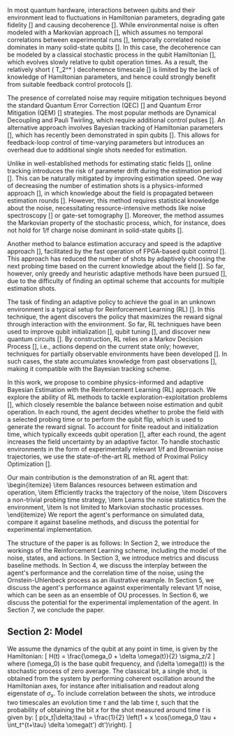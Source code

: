 

In most quantum hardware, interactions between qubits and their environment lead to fluctuations in Hamiltonian parameters, degrading gate fidelity [] and causing decoherence []. While environmental noise is often modeled with a Markovian approach [], which assumes no temporal correlations between experimental runs [], temporally correlated noise dominates in many solid-state qubits []. In this case, the decoherence can be modeled by a classical stochastic process in the qubit Hamiltonian [], which evolves slowly relative to qubit operation times. As a result, the relatively short \( T_2^* \) decoherence timescale [] is limited by the lack of knowledge of Hamiltonian parameters, and hence could strongly benefit from suitable feedback control protocols [].

The presence of correlated noise may require mitigation techniques beyond the standard Quantum Error Correction (QEC) [] and Quantum Error Mitigation (QEM) [] strategies. The most popular methods are Dynamical Decoupling and Pauli Twirling, which require additional control pulses []. An alternative approach involves Bayesian tracking of Hamiltonian parameters [], which has recently been demonstrated in spin qubits []. This allows for feedback-loop control of time-varying parameters but introduces an overhead due to additional single shots needed for estimation.

Unlike in well-established methods for estimating static fields [], online tracking introduces the risk of parameter drift during the estimation period []. This can be naturally mitigated by improving estimation speed. One way of decreasing the number of estimation shots is a physics-informed approach [], in which knowledge about the field is propagated between estimation rounds []. However, this method requires statistical knowledge about the noise, necessitating resource-intensive methods like noise spectroscopy [] or gate-set tomography []. Moreover, the method assumes the Markovian property of the stochastic process, which, for instance, does not hold for 1/f charge noise dominant in solid-state qubits [].

Another method to balance estimation accuracy and speed is the adaptive approach [], facilitated by the fast operation of FPGA-based qubit control []. This approach has reduced the number of shots by adaptively choosing the next probing time based on the current knowledge about the field []. So far, however, only greedy and heuristic adaptive methods have been pursued [], due to the difficulty of finding an optimal scheme that accounts for multiple estimation shots.

The task of finding an adaptive policy to achieve the goal in an unknown environment is a typical setup for Reinforcement Learning (RL) []. In this technique, the agent discovers the policy that maximizes the reward signal through interaction with the environment. So far, RL techniques have been used to improve qubit initialization [], qubit tuning [], and discover new quantum circuits []. By construction, RL relies on a Markov Decision Process [], i.e., actions depend on the current state only; however, techniques for partially observable environments have been developed []. In such cases, the state accumulates knowledge from past observations [], making it compatible with the Bayesian tracking scheme.

In this work, we propose to combine physics-informed and adaptive Bayesian Estimation with the Reinforcement Learning (RL) approach. We explore the ability of RL methods to tackle exploration-exploitation problems [], which closely resemble the balance between noise estimation and qubit operation. In each round, the agent decides whether to probe the field with a selected probing time or to perform the qubit flip, which is used to generate the reward signal. To account for finite readout and initialization time, which typically exceeds qubit operation [], after each round, the agent increases the field uncertainty by an adaptive factor. To handle stochastic environments in the form of experimentally relevant 1/f and Brownian noise trajectories, we use the state-of-the-art RL method of Proximal Policy Optimization [].

Our main contribution is the demonstration of an RL agent that:
\begin{itemize}
\item Balances resources between estimation and operation,
\item Efficiently tracks the trajectory of the noise,
\item Discovers a non-trivial probing time strategy,
\item Learns the noise statistics from the environment,
\item Is not limited to Markovian stochastic processes.
\end{itemize}
We report the agent's performance on simulated data, compare it against baseline methods, and discuss the potential for experimental implementation.

The structure of the paper is as follows: In Section 2, we introduce the workings of the Reinforcement Learning scheme, including the model of the noise, states, and actions. In Section 3, we introduce metrics and discuss baseline methods. In Section 4, we discuss the interplay between the agent's performance and the correlation time of the noise, using the Ornstein-Uhlenbeck process as an illustrative example. In Section 5, we discuss the agent's performance against experimentally relevant 1/f noise, which can be seen as an ensemble of OU processes. In Section 6, we discuss the potential for the experimental implementation of the agent. In Section 7, we conclude the paper.

## Section 2: Model
We assume the dynamics of the qubit at any point in time, is given by the Hamiltonian:
\[
    H(t) = \frac{\omega_0 + \delta \omega(t)}{2} \sigma_z/2 
\]
where \(\omega_0\) is the base qubit frequency, and \(\delta \omega(t)\) is the stochastic process of zero average. The classical bit, a single shot, is obtained from the system by performing coherent oscillation around the Hamiltonian axes, for instance after initialisation and readout along eigenstate of $\sigma_x$. To include correlation between the shots, we introduce two timescales an evolution time $\tau$ and the lab time $t$, such that the probability of obtaining the bit $x$ for the shot measured around time $t$ is given by:
\[
    p(x_t|\delta;\tau) = \frac{1}{2} \left(1 + x \cos(\omega_0 \tau + \int_t^{t+\tau} \delta \omega(t') dt')\right).
\]
